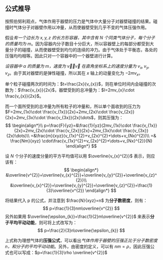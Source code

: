 ## 公式推导

按照伯努利观点，气体作用于器壁的压力是气体中大量分子对器壁碰撞的结果。碰撞时气体分子对器壁作用以冲量，从而使器壁受到几乎不变的气体压强作用。

假设*有一个边长为 $x,y,z$ 的长方形容器，其中含有 $N$ 个同类气体分子，每个分子的质量均为 $m$*。因为容器内分子数目十分巨大，所以容器壁上的每部分都受到大量分子的碰撞，从而使器壁受到均匀的连续的冲力。由于气体处于平衡态，各处的压强均均相等。因此只对一个容器中的一个器壁进行计算。

*设容器中 $\alpha$ 的质量为 $m$，速度为 $\vec v$，$\vec v$ 在直角坐标系上的速度分量为 $v_{x},v_{y},v_{z}$*。由于其对器壁的是弹性碰撞，所以其在 $x$ 轴上的动量变化为 $-2mv_{x}$。

单个粒子碰撞两次的时间为：$t=\frac{2x}{v_{x}}$，则在单位时间内会碰撞的次数为：$\frac{v_{x}}{2x}$，器壁受到的总冲量为：$I=2mv_{x}\cdot \frac{v_{x}}{2x}$。

而一个面所受到的总冲量为所有粒子的冲量和，所以单个面收到的压力为 $F=2mv_{1x}\cdot \frac{v_{1x}}{2x}+2mv_{2x}\cdot \frac{v_{2x}}{2x}+2mv_{3x}\cdot \frac{v_{3x}}{2x}\dots$，则其压强为：
$$
\begin{align*}\\
p=\frac{F}{yz}=&\frac{1}{yz}(2mv_{1x}\cdot \frac{v_{1x}}{2x}+2mv_{2x}\cdot \frac{v_{2x}}{2x}+2mv_{3x}\cdot \frac{v_{3x}}{2x}\dots)\\
=&\frac{m}{xyz}(v_{1x}^{2}+v_{2x}^{2}+\dots+v_{Nx}^{2})\\
=& \frac{Nm}{xyz} \cdot\frac{v_{1x}^{2}+v_{2x}^{2}+\dots+v_{Nx}^{2}}{N}
\end{align*}
$$

设 $N$ 个分子的速度分量的平方平均值可以用 $\overline{v_{x}^{2}}$ 表示，则应该有：
$$
\begin{align*}
&\overline{v^{2}}=\overline{v_{x}^{2}}+\overline{v_{y}^{2}}+\overline{v_{z}^{2}}\\
&\overline{v_{x}^{2}}=\overline{v_{y}^{2}}=\overline{v_{z}^{2}}=\frac{1}{3}\overline{v^{2}}
\end{align*}
$$

将结果代入 p 的公式，并注意到 $\frac{N}{xyz}=n$ 为**分子数密度**，则有：
$$
p=\frac{1}{3}nm\overline{v^{2}}
$$
另外如果用 $\overline{\epsilon_{k}}=\frac{1}{2}m\overline{v^{2}}$ 来表示**分子平均平动动能**，则可将上式改写为：
$$
p=\frac{2}{3}n\overline{\epsilon_{k}}
$$

上式称为理想气体的**压强公式**，可以看出*气体作用于器壁的压强正比于分子数密度 n，和分子的平均平动动能*。另外，由密度的定义，可以有 $nm=\rho$，因此压强公式也可以写成：$p=\frac{1}{3}\rho \overline{v^{2}}$

